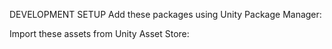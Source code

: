
DEVELOPMENT SETUP
Add these packages using Unity Package Manager:


Import these assets from Unity Asset Store:


